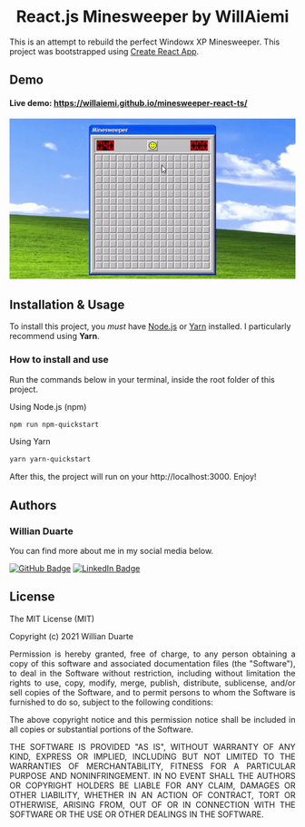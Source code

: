 <h1 align="center">React.js Minesweeper by WillAiemi</h1>

This is an attempt to rebuild the perfect Windowx XP Minesweeper. This project was bootstrapped using [Create React App](https://github.com/facebook/create-react-app).

## Demo
#### Live demo: https://willaiemi.github.io/minesweeper-react-ts/

<p align="center">
    <img src="./demo/minesweeper-demo.gif" alt="animated visual demonstration">
</p>

## Installation & Usage
To install this project, you *must* have [Node.js](https://nodejs.org/en/) or [Yarn](https://classic.yarnpkg.com/en/) installed. I particularly recommend using **Yarn**.
### How to install and use
Run the commands below in your terminal, inside the root folder of this project.

Using Node.js (npm)
```sh
npm run npm-quickstart
```
Using Yarn
```sh
yarn yarn-quickstart
```
After this, the project will run on your http://localhost:3000. Enjoy!

## Authors
### Willian Duarte
You can find more about me in my social media below.

[![GitHub Badge](https://img.shields.io/badge/GitHub-100000?style=for-the-badge&logo=github&logoColor=white)](https://github.com/willaiemi)
[![LinkedIn Badge](https://img.shields.io/badge/LinkedIn-0077B5?style=for-the-badge&logo=linkedin&logoColor=white)](https://www.linkedin.com/in/willianmcduarte)

## License

The MIT License (MIT)

Copyright (c) 2021 Willian Duarte

<p align="justify">Permission is hereby granted, free of charge, to any person obtaining a copy of this software and associated documentation files (the "Software"), to deal in the Software without restriction, including without limitation the rights to use, copy, modify, merge, publish, distribute, sublicense, and/or sell copies of the Software, and to permit persons to whom the Software is furnished to do so, subject to the following conditions:</p>

<p align="justify">The above copyright notice and this permission notice shall be included in all copies or substantial portions of the Software.</p>

<p align="justify">THE SOFTWARE IS PROVIDED "AS IS", WITHOUT WARRANTY OF ANY KIND, EXPRESS OR IMPLIED, INCLUDING BUT NOT LIMITED TO THE WARRANTIES OF MERCHANTABILITY, FITNESS FOR A PARTICULAR PURPOSE AND NONINFRINGEMENT. IN NO EVENT SHALL THE AUTHORS OR COPYRIGHT HOLDERS BE LIABLE FOR ANY CLAIM, DAMAGES OR OTHER LIABILITY, WHETHER IN AN ACTION OF CONTRACT, TORT OR OTHERWISE, ARISING FROM, OUT OF OR IN CONNECTION WITH THE SOFTWARE OR THE USE OR OTHER DEALINGS IN THE SOFTWARE.</p>
